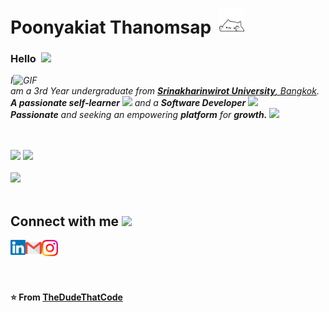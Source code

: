 # Poonyakiat Thanomsap&nbsp; <img src="https://github.com/LunarArtemis/LunarArtemis/blob/main/asset/Siuuuuu!!!.gif" width="40px">

### Hello&nbsp; <img src="https://github.com/TheDudeThatCode/TheDudeThatCode/blob/master/Assets/Hi.gif" width="25px">

<p>
  <em>
    <img hight="400" width="500" alt="GIF" align="right" src="https://user-images.githubusercontent.com/74038190/225813708-98b745f2-7d22-48cf-9150-083f1b00d6c9.gif" width="50%"/>
    I am a 3rd Year undergraduate from <a href="https://www.swu.ac.th/"> <b>Srinakharinwirot University</b>, Bangkok</a>. <br>
    <b>A passionate self-learner</b>  <img src="https://github.com/TheDudeThatCode/TheDudeThatCode/blob/master/Assets/Developer.gif" width="30px"> and a <b>Software Developer</b>&nbsp;<img src="https://github.com/TheDudeThatCode/TheDudeThatCode/blob/master/Assets/Designer.gif" width="36px"><br><b>Passionate</b>
    and seeking an empowering <b>platform</b> for <b>growth.</b> <img src="https://github.com/TheDudeThatCode/TheDudeThatCode/blob/master/Assets/Rocket.gif" width="18px">
  </em>  
</p>


<br>
<br>
<div>
  <img src="https://github-readme-stats.vercel.app/api?username=LunarArtemis&theme=tokyonight&show_icons=true&hide_border=true&disable_animations"  height="150">
  <img src="https://github-readme-stats.vercel.app/api/top-langs/?username=LunarArtemis&layout=compact&theme=tokyonight&show_icons=true&hide_border=true"  height="150">
</div>
<br>
<img src="https://skillicons.dev/icons?i=java,python,cs,cpp,html,css,js,php,unity&perline=5" height="80">
<br>
<br>

## Connect with me <img src="https://github.com/TheDudeThatCode/TheDudeThatCode/blob/master/Assets/Handshake.gif" width = "70px">
  <a href="https://www.linkedin.com/in/poonyakiat-thanomsap-9436221a9/">
    <img align="left" width="24px" src="https://github.com/LunarArtemis/LunarArtemis/blob/main/asset/Linkedin.svg" />
  </a>
  <a href="mailto:poonyakiat.thanomsap@gmail.com">
    <img align="left"  width="26px" src="https://github.com/LunarArtemis/LunarArtemis/blob/main/asset/Gmail.svg" />
  </a>
  <a href="https://www.instagram.com/tle.artemiz">
    <img align="left" width="26px" src="https://github.com/LunarArtemis/LunarArtemis/blob/main/asset/Instagram.svg" />
  </a>

<br><br><br><br>

**⭐️ From [TheDudeThatCode](https://github.com/TheDudeThatCode)**

